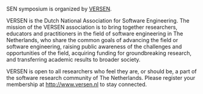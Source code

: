 SEN symposium is organized by <a href="http://www.versen.nl/">VERSEN</a>. 

VERSEN is the Dutch National Association for Software Engineering. The mission of the VERSEN association is to bring together researchers, educators and practitioners in the field of software engineering in The Netherlands, who share the common goals of advancing the field or software engineering, raising public awareness of the challenges and opportunities of the field, acquiring funding for groundbreaking research, and transferring academic results to broader society.

VERSEN is open to all researchers who feel they are, or should be, a part of the software research  community of The Netherlands. Please register your membership at <http://www.versen.nl> to stay connected.
